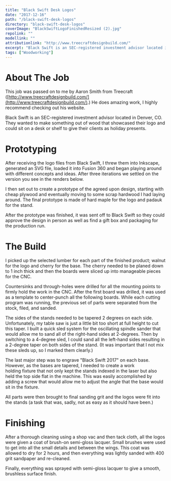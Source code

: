 ```yaml
---
title: "Black Swift Desk Logos"
date: "2017-12-16"
path: "/black-swift-desk-logos"
directory: "black-swift-desk-logos"
coverImage: "BlackSwiftLogoFinishedResized (2).jpg"
repolink: ""
modellink: ""
attributionlink: "http://www.treecraftdesignbuild.com/"
excerpt: "Black Swift is an SEC-registered investment advisor located in Denver, CO. They wanted to make something out of wood that showcased their logo and could sit on a desk or shelf to give their clients as holiday presents."
tags: ["Woodworking"]
---
```


# About The Job

This job was passed on to me by Aaron Smith from Treecraft ([http://www.treecraftdesignbuild.com/](http://www.treecraftdesignbuild.com/).) He does amazing work, I highly recommend checking out his website.

Black Swift is an SEC-registered investment advisor located in Denver, CO. They wanted to make something out of wood that showcased their logo and could sit on a desk or shelf to give their clients as holiday presents.

# Prototyping

After receiving the logo files from Black Swift, I threw them into Inkscape, generated an SVG file, loaded it into Fusion 360 and began playing around with different concepts and ideas. After three iterations we settled on the version you see in the renders below.

I then set out to create a prototype of the agreed upon design, starting with cheap plywood and eventually moving to some scrap hardwood I had laying around. The final prototype is made of hard maple for the logo and padauk for the stand.

After the prototype was finished, it was sent off to Black Swift so they could approve the design in person as well as find a gift box and packaging for the production run.


# The Build

I picked up the selected lumber for each part of the finished product; walnut for the logo and cherry for the base. The cherry needed to be planed down to 1 inch thick and then the boards were sliced up into manageable pieces for the CNC.

Countersinks and through-holes were drilled for all the mounting points to firmly hold the work in the CNC. After the first board was drilled, it was used as a template to center-punch all the following boards. While each cutting program was running, the previous set of parts were separated from the stock, filed, and sanded.

The sides of the stands needed to be tapered 2 degrees on each side. Unfortunately, my table saw is just a little bit too short at full height to cut this taper. I built a quick sled system for the oscillating spindle sander that would allow me to sand all of the right-hand sides at 2-degrees. Then by switching to a 4-degree sled, I could sand all the left-hand sides resulting in a 2-degree taper on both sides of the stand. (It was important that I not mix these sleds up, so I marked them clearly.)

The last major step was to engrave "Black Swift 2017" on each base. However, as the bases are tapered, I needed to create a work holding fixture that not only kept the stands indexed in the laser but also held the top side flat in the machine. This was easily accomplished by adding a screw that would allow me to adjust the angle that the base would sit in the fixture.

All parts were then brought to final sanding grit and the logos were fit into the stands (a task that was, sadly, not as easy as it should have been.)


# Finishing

After a thorough cleaning using a shop vac and then tack cloth, all the logos were given a coat of brush-on semi-gloss lacquer. Small brushes were used to get into all the small details and between the wings. This coat was allowed to dry for 2 hours, and then everything was lightly sanded with 400 grit sandpaper and re-cleaned.

Finally, everything was sprayed with semi-gloss lacquer to give a smooth, brushless surface finish.
